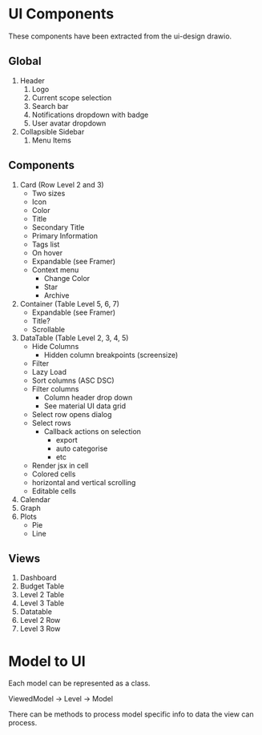 # UI Components

These components have been extracted from the ui-design drawio.

## Global

1. Header
   1. Logo
   1. Current scope selection
   1. Search bar
   1. Notifications dropdown with badge
   1. User avatar dropdown
1. Collapsible Sidebar
   1. Menu Items

## Components

1. Card (Row Level 2 and 3)
   - Two sizes
   - Icon
   - Color
   - Title
   - Secondary Title
   - Primary Information
   - Tags list
   - On hover
   - Expandable (see Framer)
   - Context menu
     - Change Color
     - Star
     - Archive
2. Container (Table Level 5, 6, 7)
   - Expandable (see Framer)
   - Title?
   - Scrollable
3. DataTable (Table Level 2, 3, 4, 5)
   - Hide Columns
     - Hidden column breakpoints (screensize)
   - Filter
   - Lazy Load
   - Sort columns (ASC DSC)
   - Filter columns
     - Column header drop down
     - See material UI data grid
   - Select row opens dialog
   - Select rows
     - Callback actions on selection
       - export
       - auto categorise
       - etc
   - Render jsx in cell
   - Colored cells
   - horizontal and vertical scrolling
   - Editable cells
4. Calendar
5. Graph
6. Plots
   - Pie
   - Line

## Views

1. Dashboard
1. Budget Table
1. Level 2 Table
1. Level 3 Table
1. Datatable
1. Level 2 Row
1. Level 3 Row

# Model to UI

Each model can be represented as a class.

ViewedModel -> Level -> Model

There can be methods to process model specific info to data the view can process.
